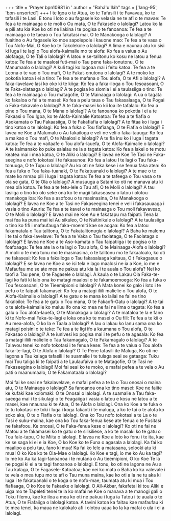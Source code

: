 +++
title = 'Prayer bpn10981 in '
author = "Bahá'u'lláh"
tags = ['lang-95', 'bpn-unsorted']
+++
I te Igoa o te Atua, ko te Tafasili i te Favavau, ko te tafasili i te Lasi.  E tonu i loto o au fagasele ko velasia ne te afi o te mavae: Te fea a te mainaaga o te moli o Ou mata, O te Fakasele o lalolagi?
Latou ko la e pili atu kia Koe ko oti ne liakina i te pogisa o te fanoanoa:  Te fea a te mainaaga o te taeao o Tou fakatasi mai, O te Manakooga o lalolagi?
A fuaitino o Au fagasele ko moe sapolepole i kauone mao:  Te fea a te vasa o Tou Nofo-Mai, O Koe ko te Takolekole o lalolagi? 
A lima e naunau atu ko sisi ki luga i te lagi o Tou alofa-kaimalie mo te alofa:  Ko fea a vaiua o Au alofaaga, O te Tali o lalolagi?
A latou e se-talitonu ko kosu ne latou a fenua katoa:  Te fea a te maalosi futi-mai o Tau pene faka-tonutonu, O te Manumaalo o lalolagi?
A kuli tagi ko logoaa mai i feitu katoa.  Te fea a te Leona o te vao o Tou mafi, O te Fakat-onutonu o lalolagi?
A te moko ko pokotia katoa i ei a tino: Te fea a te mafana o Tou alofa, O te Afi o lalolagi?
A faka-lavelave lasi ko oko ki te kiiga: Ko fea a faka-iloga o Tou fesoasoani, O te Faka-olataaga o lalolagi?
A te pogisa ko siomia i ei a taulasiiga o tino:  Te fea a te mainaaga o Tou matagofie, O te Mainaaga o lalolagi:
A ua o tagata ko fakaloa o fai a te masei:  Ko fea a pelu taua o Tau fakasalaaga, O te Pogai o Faka-takavale o lalolagi?
A te faka-masei ko kii loa ite tafalalo:  Ko fea a pine o Tou mana, O te Mana o lalolagi?
A te fanoanoa ko pokotia i ei a te Fakaasi o Tou Igoa, ko te Alofa-Kaimalie Katoatoa:  Te fea a te fiafia o Asokamata o Tau Fakaasiiga, O te Fakafiafia o lalolagi?
A te fitaa ko i luga i tino katoa o te lalolagi:  Ko fea a fuka o Tou fiafiaaga, O te Fiafia o lalolagi?
E lavea ne Koe a Malumalu o Au fakailoga e veli ne veli o faka-tauuga:  Ko fea a maikao o Tou mafi, O te Maalosi o lalolagi?
A te fia inu ko i luga i tagata katoa:  Te fea a te vaitaafe o Tou alofa-lauefa, O te Alofa-Kaimalie o lalolagi?
A te kaimanako ko puke salalau ne ia a tagata katoa:  Ko fea a lakei o te motu keatea mai i mea katoa, O te Aliki o lalolagi?
E lavea ne Koe Te Tasi ne Faka-seegina e nofo tokotasi i te fakaaunoa:  Ko fea a latou I te lagi o Tau faka-tonuuga, O te Tupu o lalolagi?
Au ko oti ne faka kese i se fenua faka atea:  Ko fea a fuka o Tou faka-tuanaki, O te Fakatuanaki o lalolagi?
A te mae o te mate ko mmau pili i luga i tagata katoa: Te fea a te tafeega o Tou vasa o te ola se gata, O te Ola o lalolagi?
A musuuga a Satani ko oti ne manava atu ki mea ola katoa.   Te fea a te fetu-lele o Tau afi, O te Molii o lalolagi?
A tau lasiiga o tino ko olo seke ona ko te magii takaseasea o latou i olotou manakoga loa: Ko fea a asofoou o te masinasina, O te Manakooga o lalolagi?
E lavea ne Koe a te Tasi ne Fakaseegina tenei e veli i fakasauaaga i vasia o tino Asuria:  Te fea a te kavei o te mainaaga o Tou moli fakavaveao, O te Molii o lalolagi?
E lavea mai ne Koe Au e fakatapu ma faipati: Tena la mai fea ka puna mai iei Au sikuleo, O te Naitinikale o lalolagi?
A te taulasiiga o tino ko fifi i mafaufauga faka-moemiti kae se aogaa: Ko fea a latou fakamatala o Tau talitonu, O te Fakatalitonugia o lalolagi?
A Baha ko malemu i te tai o faka-lavelave:  Te fea a te Vaka o Tau faolataga, O te Faolataga o lalolagi?
E lavea ne Koe a te Aso-kamata o Tau faipatiiga i te pogisa o te foafoaaga:  Te fea ate la o te lagi o Tou alofa, O te Mainaaga-Alofa o lalolagi?
A molii o te mea tonu mo te masinasina, o te talitonu mo te fakaaloalo, ko oti ne fakaseai:  Ko fea a fakailoga o Tau fakasalaaga kaitaua, O t Fakagasue o lalolagi?
E se lavea ne Koe a se isi tela e lago maalosi ne ia a Koe, io me e Mafaufau me se ate mea ne pakuu atu kia Ia i te auala o Tou alofa? Nei ko taofi a Tau pene, O te Fagasele o lalolagi.
A kaula o te Lakau Ola Faka-te-lagi ko fati ki lalo ona ko matagi maalosi o te fakamoemoega: Ko fea a fuka o Tou fesoasoani, O te Tieemipioni o lalolagi?
A Mata konei ko galo i loto i te pefu o te faipati fakamasei:  Ko fea a matagi iliili malielie o Tou alofa, O te Alofa-Kaimalie o lalolagi?
A te gatu o te mana ko lailai ne fai ne tino fakaloiloi:  Te fea a te gatu o Tou mana, O te Fakaofi-Gatu o lalolagi?
A te tai o te alofa-kaimalie ko maluu ifo ona ko mea ne fai ne lima o tagata:  Ko fea a galu o Tou alofa-lauefa, O te Manakoga o lalolagi?
A te mataloa te la e fano ki te Nofo-mai Faka-te-lagi e loka ona ko te masei o Ou fili:  Te fea a te kii o Au mea-alofa, O ko Ia e Taala a lalolagi?
A lau o lakau ko lanu sama ona ko matagi poisini o te teke:  Te fea a te ligi ifo a kaumana o Tou alofa, O te Fakasao o lalolagi?
A te iunivesi ko pogisa mai i te pefu o te agasala:  Ko fea a matagi iliili malielie o Tau fakamagalo, O te Fakamagalo o lalolagi?
A te Talavou tenei ko nofo tokotasi i te fenua kese:  Te fea a te vaiua o Tou alofa faka-te-lagi, O te Alofa o lalolagi?
O Te Pene tafasili ite Maluga, Ko oti ne lagona a Tau kalaga tafasili i te suamalie i te tulaga seai se gataaga:  Tuku mai Tou taliga ki te faipati a te Laulaufaiva o te Matagofie, O te Tasi ne Fakaseegina o lalolagi!
Moi fai seai ko te moko, e mafai pefea a te vela o Au pati o maanumaalo, O te Fakamataala o lalolagi?

Moi fai ke seai ne fakalavelave, e mafai pefea a te la o Tou onosai o maina atu, O te Mainaaga o lalolagi?
Sa fanoanoa ona ko tino masei:  Koe ne faiite ke kufaki kae kolomaki: O te Onosai o lalolagi.
A te suamalie a Tau faka-saeega mai i te sikulagi o te Feagaiiga i vasia o latou e kosu ne latou a te masei, kae nnaunau ki te Atua, O te Alofa o lalolagi. 
Ona ko Koe a te fuka o te tu tokotasi ne toki i luga i koga fakaoti i te maluga, a ko te tai o te alofa ko soko aka, O te o Fiafia o te lalolagi.
Ona ko Tou nofo tokotasi a te La o te Tasi e suku-maina, kae ona ko Tou faka-fenua kese ate fenua o te Fusitasi ne fakafoou.  Ke onosai, O te Faka-fenua kese o lalolagi?
Ko oti ne fai ne Matou a te fakamasei ko te gatu o te silisiliese, a ko te masaki ko te gatu o Tou fale-tapu, O te Miita o lalolagi.
E lavea ne Koe a loto ko fonu i te ita, kae ke se saga ki ei e ia Koe, O ko Koe ko te Funa o agasala a lalolagi.
Ka fai ko maalipo a pelu tau, fano ki mua!  Ka fai ko lele a matasana, solooki atu ki mua! O ko Koe ko te Ola-Mae o lalolagi.
Ko Koe e tagi, io me ko Au ka tagi?  Io me ko Au ka tagi-fanoanoa i te mutana o Au tieemipioni, O ko Koe Te la ne pogai ki ei a te tagi fanoanoa o lalolagi.
E tonu, ko oti ne lagona ne Au a Tau kalaga, O te Fagasele-Katoatoa; kae nei ko mata o Baha ko ka valevale i te vela o mea tupu mo te afi o Tau muna maina, kae ko oti a Ia ne tu aka ki luga i te fakatuanaki o te koga o te nofo-mae, taumata atu ki mua i Tou fiafiaaga, O ko Koe te Fakaeke o lalolagi.
O Alí-Akbar, fakafetai ki tou Aliki e uiga mo te Tapeleti tenei te la ko mafai ne Koe o manava a te manogi gali o Toku filemu, kae ke iloa a mea ko oti ne pakuu i luga ia Tatou i te auala o te Atua, O te Fiafaiiga o lalolagi katoa.
A tavini katoa ka faitau kae mafaufau ki te mea tenei, ka maua ne kalokalo afi i olotou uaua ko la ka mafai o ula i ei a lalolagi.
